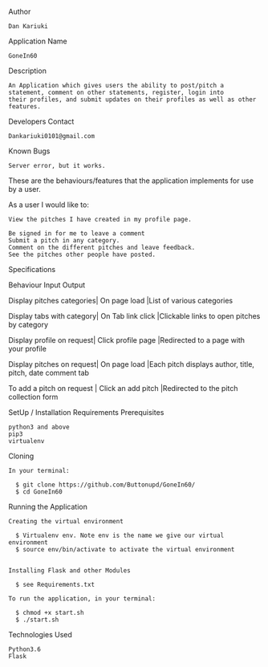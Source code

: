 Author

    Dan Kariuki

Application Name

    GoneIn60

Description

    An Application which gives users the ability to post/pitch a statement, comment on other statements, register, login into           their profiles, and submit updates on their profiles as well as other features.

Developers Contact

    Dankariuki0101@gmail.com

Known Bugs

    Server error, but it works.

These are the behaviours/features that the application implements for use by a user.

As a user I would like to:

    View the pitches I have created in my profile page.
    
    Be signed in for me to leave a comment
    Submit a pitch in any category.
    Comment on the different pitches and leave feedback.
    See the pitches other people have posted.
Specifications

Behaviour 	                     Input 	                    Output
   
Display pitches categories|     On page load 	    |List of various categories 

Display tabs with category|     On Tab link click 	|Clickable links to open pitches by category

Display profile on request|     Click profile page 	|Redirected to a page with your profile

Display pitches on request|     On page load 	    |Each pitch displays author, title, pitch, date comment tab

To add a pitch on request |     Click an add pitch 	|Redirected to the pitch collection form

SetUp / Installation Requirements
Prerequisites

    python3 and above
    pip3
    virtualenv

Cloning

    In your terminal:

      $ git clone https://github.com/Buttonupd/GoneIn60/
      $ cd GoneIn60

Running the Application

    Creating the virtual environment

      $ Virtualenv env. Note env is the name we give our virtual environment
      $ source env/bin/activate to activate the virtual environment
      

    Installing Flask and other Modules

      $ see Requirements.txt

    To run the application, in your terminal:

      $ chmod +x start.sh
      $ ./start.sh


Technologies Used

    Python3.6
    Flask
